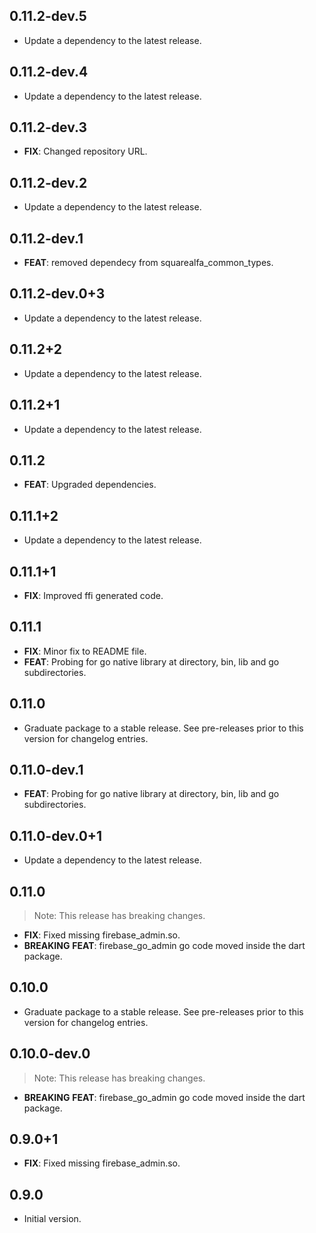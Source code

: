## 0.11.2-dev.5

 - Update a dependency to the latest release.

## 0.11.2-dev.4

 - Update a dependency to the latest release.

## 0.11.2-dev.3

 - **FIX**: Changed repository URL.

## 0.11.2-dev.2

 - Update a dependency to the latest release.

## 0.11.2-dev.1

 - **FEAT**: removed dependecy from squarealfa_common_types.

## 0.11.2-dev.0+3

 - Update a dependency to the latest release.

## 0.11.2+2

 - Update a dependency to the latest release.

## 0.11.2+1

 - Update a dependency to the latest release.

## 0.11.2

 - **FEAT**: Upgraded dependencies.

## 0.11.1+2

 - Update a dependency to the latest release.

## 0.11.1+1

 - **FIX**: Improved ffi generated code.

## 0.11.1

 - **FIX**: Minor fix to README file.
 - **FEAT**: Probing for go native library at <cwd> directory, bin, lib and go subdirectories.

## 0.11.0

 - Graduate package to a stable release. See pre-releases prior to this version for changelog entries.

## 0.11.0-dev.1

 - **FEAT**: Probing for go native library at <cwd> directory, bin, lib and go subdirectories.

## 0.11.0-dev.0+1

 - Update a dependency to the latest release.

## 0.11.0

> Note: This release has breaking changes.

 - **FIX**: Fixed missing firebase_admin.so.
 - **BREAKING** **FEAT**: firebase_go_admin go code moved inside the dart package.

## 0.10.0

 - Graduate package to a stable release. See pre-releases prior to this version for changelog entries.

## 0.10.0-dev.0

> Note: This release has breaking changes.

 - **BREAKING** **FEAT**: firebase_go_admin go code moved inside the dart package.

## 0.9.0+1

 - **FIX**: Fixed missing firebase_admin.so.

## 0.9.0

- Initial version.